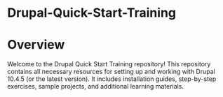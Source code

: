 # Drupal-Quick-Start-Training
# Overview
Welcome to the Drupal Quick Start Training repository! This repository contains all necessary resources for setting up and working with Drupal 10.4.5 (or the latest version). It includes installation guides, step-by-step exercises, sample projects, and additional learning materials.
